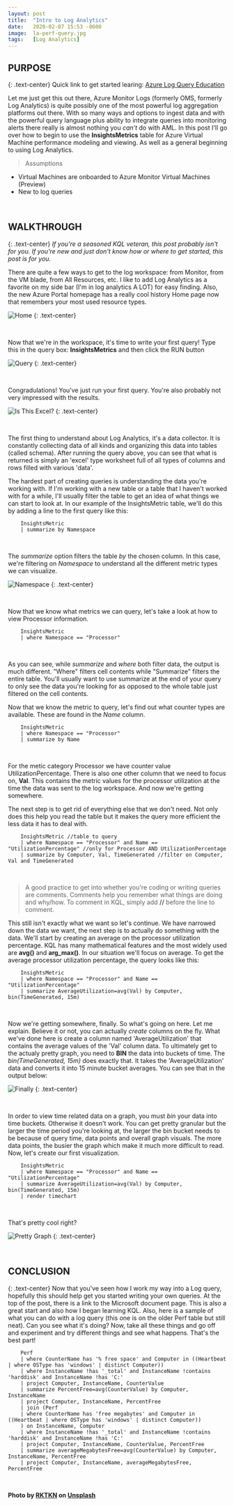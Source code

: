 ```yaml
---
layout: post
title:  "Intro to Log Analytics"
date:   2020-02-07 15:53 -0600
image:  la-perf-query.jpg
tags:   [Log Analytics]
---
```


## PURPOSE
{: .text-center}
Quick link to get started learing:
[Azure Log Query Education](https://docs.microsoft.com/en-us/azure/azure-monitor/log-query/query-language)

Let me just get this out there, Azure Monitor Logs (formerly OMS, formerly Log Analytics) is quite possibly one of the most powerful log aggregation platforms out there. With so many ways and options to ingest data and with the powerful query language plus ability to integrate queries into monitoring alerts there really is almost nothing you *can't* do with AML. In this post I'll go over how to begin to use the **InsightsMetrics** table for Azure Virtual Machine performance modeling and viewing. As well as a general beginning to using Log Analytics. 

> Assumptions
* Virtual Machines are onboarded to Azure Monitor Virtual Machines (Preview)
* New to log queries

<br>

## WALKTHROUGH 
{: .text-center}
*If you're a seasoned KQL veteran, this post probably isn't for you. If you're new and just don't know how or where to get started, this post is for you.* 

There are quite a few ways to get to the log workspace: from Monitor, from the VM blade, from All Resources, etc. I like to add Log Analytics as a favorite on my side bar (I'm in log analytics A LOT) for easy finding. Also, the new Azure Portal homepage has a really cool history Home page now that remembers your most used resource types.

![Home](/img/azure-home.jpg)
{: .text-center}

<br>

Now that we're in the workspace, it's time to write your first query! Type this in the query box: **InsightsMetrics** and then click the RUN button

![Query](/img/first-query.jpg)
{: .text-center}

<br>

Congradulations! You've just run your first query. You're also probably not very impressed with the results.

![Is This Excel?](/img/excel.jpg)
{: .text-center}

<br>

The first thing to understand about Log Analytics, it's a data collector. It is constantly collecting data of all kinds and organizing this data into tables (called schema). After running the query above, you can see that what is returned is simply an 'excel' type worksheet full of all types of columns and rows filled with various 'data'. 

The hardest part of creating queries is understanding the data you're working with. If I'm working with a new table or a table that I haven't worked with for a while, I'll usually filter the table to get an idea of what things we can start to look at. In our example of the InsightsMetric table, we'll do this by adding a line to the first query like this:

        InsightsMetric
        | summarize by Namespace

<br>

The *summarize* option filters the table *by* the chosen column. In this case, we're filtering on *Namespace* to understand all the different metric types we can visualize.

![Namespace](/img/namespace.jpg)
{: .text-center}

<br>

Now that we know what metrics we can query, let's take a look at how to view Processor information.

        InsightsMetric
        | where Namespace == "Processor"

<br>

As you can see, while *summarize* and *where* both filter data, the output is much different. "Where" filters cell contents while "Summarize" filters the entire table. You'll usually want to use summarize at the end of your query to only see the data you're looking for as opposed to the whole table just filtered on the cell contents. 

Now that we know the metric to query, let's find out what counter types are available. These are found in the *Name* column.

        InsightsMetric
        | where Namespace == "Processor"
        | summarize by Name

<br>

For the metic category Processor we have counter value UtilizationPercentage. There is also one other column that we need to focus on, **Val**. This contains the metric values for the processor utilization at the time the data was sent to the log workspace. And now we're getting somewhere.

The next step is to get rid of everything else that we don't need. Not only does this help you read the table but it makes the query more efficient the less data it has to deal with. 

        InsightsMetric //table to query
        | where Namespace == "Processor" and Name == "UtilizationPercentage" //only for Processor AND UtilizationPercentage
        | summarize by Computer, Val, TimeGenerated //filter on Computer, Val and TimeGenerated

<br>

> A good practice to get into whether you're coding or writing queries are comments. Comments help you remember what things are doing and why/how. To comment in KQL, simply add **//** before the line to comment.

This still isn't exactly what we want so let's continue. We have narrowed down the data we want, the next step is to actually do something with the data. We'll start by creating an average on the processor utilization percentage. KQL has many mathematical features and the most widely used are **avg()** and **arg_max()**. In our situation we'll focus on average. To get the average processor utilization percentage, the query looks like this:

        InsightsMetric
        | where Namespace == "Processor" and Name == "UtilizationPercentage"
        | summarize AverageUtilization=avg(Val) by Computer, bin(TimeGenerated, 15m)

<br>

Now we're getting somewhere, finally. So what's going on here. Let me explain. Believe it or not, you can actually *create* columns on the fly. What we've done here is create a column named 'AverageUtilization' that contains the average values of the 'Val' column data. To ultimately get to the actualy pretty graph, you need to **BIN** the data into buckets of time. The *bin(TimeGenerated, 15m)* does exactly that. It takes the 'AverageUtilization' data and converts it into 15 minute bucket averages. You can see that in the output below:

![Finally](/img/finally.jpg)
{: .text-center}

<br>

In order to view time related data on a graph, you must *bin* your data into time buckets. Otherwise it doesn't work. You can get pretty granular but the larger the time period you're looking at, the larger the bin bucket needs to be because of query time, data points and overall graph visuals. The more data points, the busier the graph which make it much more difficult to read. Now, let's create our first visualization.

        InsightsMetric
        | where Namespace == "Processor" and Name == "UtilizationPercentage"
        | summarize AverageUtilization=avg(Val) by Computer, bin(TimeGenerated, 15m)
        | render timechart

<br>

That's pretty cool right?

![Pretty Graph](/img/pretty-graph.jpg)
{: .text-center}

<br>

## CONCLUSION
{: .text-center}
Now that you've seen how I work my way into a Log query, hopefully this should help get you started writing your own queries. At the top of the post, there is a link to the Microsoft document page. This is also a great start and also how I began learning KQL. Also, here is a sample of what you can do with a log query (this one is on the older Perf table but still neat). Can you see what it's doing? Now, take all these things and go off and experiment and try different things and see what happens. That's the best part!

        Perf 
        | where CounterName has '% free space' and Computer in ((Heartbeat | where OSType has 'windows' | distinct Computer)) 
        | where InstanceName !has '_total' and InstanceName !contains 'harddisk' and InstanceName !has 'C:' 
        | project Computer, InstanceName, CounterValue 
        | summarize PercentFree=avg(CounterValue) by Computer, InstanceName 
        | project Computer, InstanceName, PercentFree  
        | join (Perf 
        | where CounterName has 'free megabytes' and Computer in ((Heartbeat | where OSType has 'windows' | distinct Computer)) 
        ) on InstanceName, Computer 
        | where InstanceName !has '_total' and InstanceName !contains 'harddisk' and InstanceName !has 'C:' 
        | project Computer, InstanceName, CounterValue, PercentFree 
        | summarize averageMegabytesFree=avg(CounterValue) by Computer, InstanceName, PercentFree
        | project Computer, InstanceName, averageMegabytesFree, PercentFree

<br>

**Photo by [RKTKN](https://unsplash.com/@rktkn) on [Unsplash](https://unsplash.com/photos/BZ9z9ZeUjbI)**